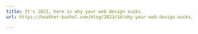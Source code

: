 ```yaml
---
title: It's 2023, here is why your web design sucks.
url: https://heather-buchel.com/blog/2023/10/why-your-web-design-sucks/

---
```

